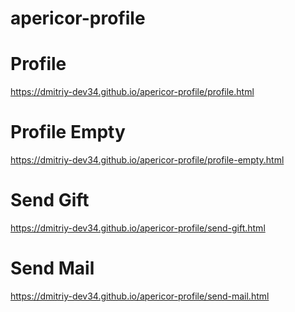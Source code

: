 # apericor-profile

# Profile

https://dmitriy-dev34.github.io/apericor-profile/profile.html

# Profile Empty

https://dmitriy-dev34.github.io/apericor-profile/profile-empty.html

# Send Gift

https://dmitriy-dev34.github.io/apericor-profile/send-gift.html

# Send Mail

https://dmitriy-dev34.github.io/apericor-profile/send-mail.html
